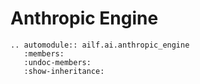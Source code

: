 # Anthropic Engine

```{eval-rst}
.. automodule:: ailf.ai.anthropic_engine
   :members:
   :undoc-members:
   :show-inheritance:
```
